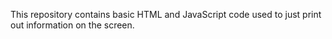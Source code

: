 This repository contains basic HTML and JavaScript code used to just print out information on the screen.
